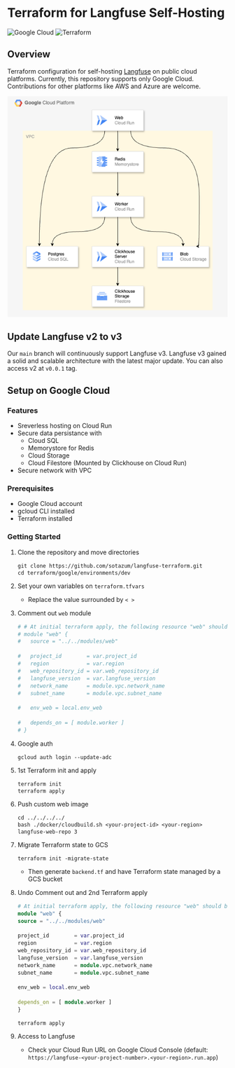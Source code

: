 # Terraform for Langfuse Self-Hosting

![Google Cloud](https://img.shields.io/badge/Google%20Cloud-4285F4?logo=google-cloud&logoColor=white)
![Terraform](https://img.shields.io/badge/Terraform-1.9.8-blue.svg)

## Overview
Terraform configuration for self-hosting [Langfuse](https://langfuse.com/) on public cloud platforms. Currently, this repository supports only Google Cloud. Contributions for other platforms like AWS and Azure are welcome.

![Langfuse v3 Architecture on Google Cloud](images/langfuse_v3_self_host_google_cloud.png)

## Update Langfuse v2 to v3
Our `main` branch will continuously support Langfuse v3. Langfuse v3 gained a solid and scalable architecture with the latest major update. You can also access v2 at `v0.0.1` tag.

## Setup on Google Cloud
### Features
- Sreverless hosting on Cloud Run
- Secure data persistance with 
    - Cloud SQL 
    - Memorystore for Redis
    - Cloud Storage
    - Cloud Filestore (Mounted by Clickhouse on Cloud Run)
- Secure network with VPC

### Prerequisites
- Google Cloud account
- gcloud CLI installed
- Terraform installed

### Getting Started
1. Clone the repository and move directories
    ```
    git clone https://github.com/sotazum/langfuse-terraform.git
    cd terraform/google/environments/dev
    ```

2. Set your own variables on `terraform.tfvars`
   - Replace the value surrounded by `< >`

3. Comment out `web` module
    ```environments/dev/main.tf
    # # At initial terraform apply, the following resource "web" should be commented out to avoid an error. After pushing the image to the artifact registry, uncomment the resource "web" and apply the terraform configuration again.
    # module "web" {
    #   source = "../../modules/web"

    #   project_id        = var.project_id
    #   region            = var.region
    #   web_repository_id = var.web_repository_id
    #   langfuse_version  = var.langfuse_version
    #   network_name      = module.vpc.network_name
    #   subnet_name       = module.vpc.subnet_name

    #   env_web = local.env_web

    #   depends_on = [ module.worker ]
    # }
    ```

4. Google auth
    ```
    gcloud auth login --update-adc
    ```

5. 1st Terraform init and apply
    ```
    terraform init
    terraform apply
    ```

6. Push custom web image
    ```
    cd ../../../../
    bash ./docker/cloudbuild.sh <your-project-id> <your-region> langfuse-web-repo 3
    ```

7. Migrate Terraform state to GCS
    ```
    terraform init -migrate-state
    ```
    - Then generate `backend.tf` and have Terraform state managed by a GCS bucket

8. Undo Comment out and 2nd Terraform apply
    ```environments/dev/main.tf
    # At initial terraform apply, the following resource "web" should be commented out to avoid an error. After pushing the image to the artifact registry, uncomment the resource "web" and apply the terraform configuration again.
    module "web" {
    source = "../../modules/web"

    project_id        = var.project_id
    region            = var.region
    web_repository_id = var.web_repository_id
    langfuse_version  = var.langfuse_version
    network_name      = module.vpc.network_name
    subnet_name       = module.vpc.subnet_name

    env_web = local.env_web

    depends_on = [ module.worker ]
    }
    ```

    ```
    terraform apply
    ```

9. Access to Langfuse

    - Check your Cloud Run URL on Google Cloud Console (default: `https://langfuse-<your-project-number>.<your-region>.run.app`)